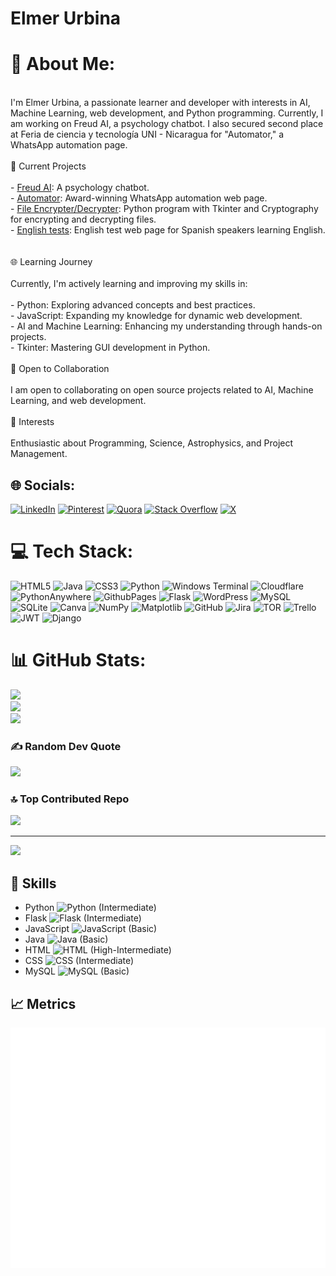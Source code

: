 # Elmer Urbina

# 💫 About Me:
<br>I'm Elmer Urbina, a passionate learner and developer with interests in AI, Machine Learning, web development, and Python programming. Currently, I am working on Freud AI, a psychology chatbot. I also secured second place at Feria de ciencia y tecnología UNI - Nicaragua for "Automator," a WhatsApp automation page.<br><br>🚀 Current Projects<br><br>- [Freud AI](https://github.com/elmerurbina/freud-ai): A psychology chatbot.<br>- [Automator](https://github.com/elmerurbina/automator): Award-winning WhatsApp automation web page.<br>- [File Encrypter/Decrypter](https://github.com/elmerurbina/enc): Python program with Tkinter and Cryptography for encrypting and decrypting files.<br>- [English tests](https://github.com/elmerurbina/english): English test web page for Spanish speakers learning English.<br> <br><br> 🌐 Learning Journey<br><br>Currently, I'm actively learning and improving my skills in:<br><br>- Python: Exploring advanced concepts and best practices.<br>- JavaScript: Expanding my knowledge for dynamic web development.<br>- AI and Machine Learning: Enhancing my understanding through hands-on projects.<br>- Tkinter: Mastering GUI development in Python.<br><br> 🌟 Open to Collaboration<br><br>I am open to collaborating on open source projects related to AI, Machine Learning, and web development.<br><br> 🌈 Interests<br><br>Enthusiastic about Programming, Science, Astrophysics, and Project Management.


## 🌐 Socials:
[![LinkedIn](https://img.shields.io/badge/LinkedIn-%230077B5.svg?logo=linkedin&logoColor=white)]([https://linkedin.com/in/](https://www.linkedin.com/in/elmer-urbina-meneses-290a3b208)) [![Pinterest](https://img.shields.io/badge/Pinterest-%23E60023.svg?logo=Pinterest&logoColor=white)](https://pinterest.com/elmerurbina570) [![Quora](https://img.shields.io/badge/Quora-%23B92B27.svg?logo=Quora&logoColor=white)](https://quora.com/profile/https://www.quora.com/profile/Elmer-Urbina-Meneses) [![Stack Overflow](https://img.shields.io/badge/-Stackoverflow-FE7A16?logo=stack-overflow&logoColor=white)](https://stackoverflow.com/users/https://stackoverflow.com/users/22451823/elmer-urbina-meneses?tab=profile) [![X](https://img.shields.io/badge/X-black.svg?logo=X&logoColor=white)](https://x.com/@elmer85151) 

# 💻 Tech Stack:
![HTML5](https://img.shields.io/badge/html5-%23E34F26.svg?style=for-the-badge&logo=html5&logoColor=white) ![Java](https://img.shields.io/badge/java-%23ED8B00.svg?style=for-the-badge&logo=openjdk&logoColor=white) ![CSS3](https://img.shields.io/badge/css3-%231572B6.svg?style=for-the-badge&logo=css3&logoColor=white) ![Python](https://img.shields.io/badge/python-3670A0?style=for-the-badge&logo=python&logoColor=ffdd54) ![Windows Terminal](https://img.shields.io/badge/Windows%20Terminal-%234D4D4D.svg?style=for-the-badge&logo=windows-terminal&logoColor=white) ![Cloudflare](https://img.shields.io/badge/Cloudflare-F38020?style=for-the-badge&logo=Cloudflare&logoColor=white) ![PythonAnywhere](https://img.shields.io/badge/pythonanywhere-%232F9FD7.svg?style=for-the-badge&logo=pythonanywhere&logoColor=151515) ![GithubPages](https://img.shields.io/badge/github%20pages-121013?style=for-the-badge&logo=github&logoColor=white) ![Flask](https://img.shields.io/badge/flask-%23000.svg?style=for-the-badge&logo=flask&logoColor=white) ![WordPress](https://img.shields.io/badge/WordPress-%23117AC9.svg?style=for-the-badge&logo=WordPress&logoColor=white) ![MySQL](https://img.shields.io/badge/mysql-4479A1.svg?style=for-the-badge&logo=mysql&logoColor=white) ![SQLite](https://img.shields.io/badge/sqlite-%2307405e.svg?style=for-the-badge&logo=sqlite&logoColor=white) ![Canva](https://img.shields.io/badge/Canva-%2300C4CC.svg?style=for-the-badge&logo=Canva&logoColor=white) ![NumPy](https://img.shields.io/badge/numpy-%23013243.svg?style=for-the-badge&logo=numpy&logoColor=white) ![Matplotlib](https://img.shields.io/badge/Matplotlib-%23ffffff.svg?style=for-the-badge&logo=Matplotlib&logoColor=black) ![GitHub](https://img.shields.io/badge/github-%23121011.svg?style=for-the-badge&logo=github&logoColor=white) ![Jira](https://img.shields.io/badge/jira-%230A0FFF.svg?style=for-the-badge&logo=jira&logoColor=white) ![TOR](https://img.shields.io/badge/tor-%237E4798.svg?style=for-the-badge&logo=tor-project&logoColor=white) ![Trello](https://img.shields.io/badge/Trello-%23026AA7.svg?style=for-the-badge&logo=Trello&logoColor=white) ![JWT](https://img.shields.io/badge/JWT-black?style=for-the-badge&logo=JSON%20web%20tokens) ![Django](https://img.shields.io/badge/django-%23092E20.svg?style=for-the-badge&logo=django&logoColor=white)
# 📊 GitHub Stats:
![](https://github-readme-stats.vercel.app/api?username=elmerurbina&theme=dark&hide_border=false&include_all_commits=true&count_private=false)<br/>
![](https://github-readme-streak-stats.herokuapp.com/?user=elmerurbina&theme=dark&hide_border=false)<br/>
![](https://github-readme-stats.vercel.app/api/top-langs/?username=elmerurbina&theme=dark&hide_border=false&include_all_commits=true&count_private=false&layout=compact)

### ✍️ Random Dev Quote
![](https://quotes-github-readme.vercel.app/api?type=vetical&theme=radical)

### 🔝 Top Contributed Repo
![](https://github-contributor-stats.vercel.app/api?username=elmerurbina&limit=5&theme=dark&combine_all_yearly_contributions=true)

---
[![](https://visitcount.itsvg.in/api?id=elmerurbina&icon=0&color=0)](https://visitcount.itsvg.in)

<!-- Proudly created with GPRM ( https://gprm.itsvg.in ) -->


## 🔧 Skills

- Python ![Python](https://img.icons8.com/color/48/000000/python.png) (Intermediate)
- Flask ![Flask](https://img.icons8.com/color/48/000000/flask.png) (Intermediate)
- JavaScript ![JavaScript](https://img.icons8.com/color/48/000000/javascript.png) (Basic)
- Java ![Java](https://img.icons8.com/color/48/000000/java-coffee-cup-logo.png) (Basic)
- HTML ![HTML](https://img.icons8.com/color/48/000000/html-5.png) (High-Intermediate)
- CSS ![CSS](https://img.icons8.com/color/48/000000/css3.png) (Intermediate)
- MySQL ![MySQL](https://img.icons8.com/fluency/48/000000/mysql-logo.png) (Basic)
  


## 📈 Metrics

![Metrics](https://github.com/elmerurbina/elmerurbina/blob/main/github-metrics.svg)
